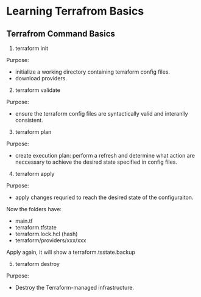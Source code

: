 # Learning Terrafrom Basics

## Terrafrom Command Basics

1. terraform init 

Purpose: 
- initialize a working directory containing terraform config files.
- download providers.

2. terraform validate

Purpose: 
- ensure the terraform config files are syntactically valid and interanlly consistent.

3. terraform plan

Purpose:
- create execution plan: perform a refresh and determine what action are neccessary to achieve the desired state specified in config files.

4. terraform apply

Purpose:
- apply changes requried to reach the desired state of the configuraiton.

Now the folders have:
- main.tf
- terraform.tfstate
- terraform.lock.hcl (hash)
- terraform/providers/xxx/xxx

Apply again, it will show a terraform.tsstate.backup

5. terraform destroy

Purpose:
- Destroy the Terraform-managed infrastructure.


